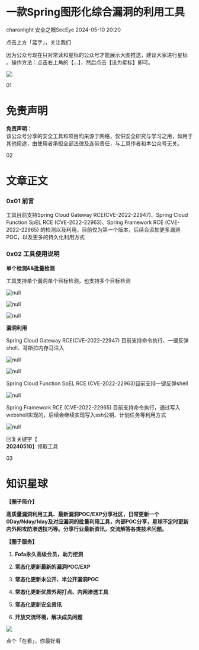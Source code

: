 #  一款Spring图形化综合漏洞的利用工具   
charonlight  安全之眼SecEye   2024-05-10 20:20  
  
点击上方「蓝字」，关注我们  
  
因为公众号现在只对常读和星标的公众号才能展示大图推送，建议大家进行星标  
。操作方法：点击右上角的【...】，然后点击【设为星标】即可。  
  
![](https://mmbiz.qpic.cn/sz_mmbiz_png/FUKJN1fH76k4fD8m0rkPrAict2lkdiaUHasZshA7Yibv0OpnNzpPKLRbGBC8ib7Fngn81sYBPpOaObsyU2iceZ4XPicQ/640?wx_fmt=png&from=appmsg "")  
  
  
01  
  
# 免责声明  
  
  
**免责声明：**  
该公众号分享的安全工具和项目均来源于网络，仅供安全研究与学习之用，如用于其他用途，由使用者承担全部法律及连带责任，与工具作者和本公众号无关。  
  
  
02  
  
# 文章正文  
  
  
### 0x01 前言  
  
工具目前支持Spring Cloud Gateway RCE(CVE-2022-22947)、Spring Cloud Function SpEL RCE (CVE-2022-22963)、Spring Framework RCE (CVE-2022-22965) 的检测以及利用，目前仅为第一个版本，后续会添加更多漏洞POC，以及更多的持久化利用方式  
### 0x02 工具使用说明  
  
**单个检测&&批量检测**  
  
工具支持单个漏洞单个目标检测，也支持多个目标检测  
  
![](https://mmbiz.qpic.cn/sz_mmbiz_png/FUKJN1fH76mjeV7g0d6S1sicfvHSojU1feDtI5XVkfnjv0dgnxQWMnub4oQHIkoAHO9LrC1hzcOX6YXCm2VR3BA/640?wx_fmt=png&from=appmsg "null")  
  
![](https://mmbiz.qpic.cn/sz_mmbiz_png/FUKJN1fH76mjeV7g0d6S1sicfvHSojU1fV6oxIxwxlBuF5kcKNP2Mf2XK3mQibY180Ysz5ncTjDPQtTo0Jxu4NTQ/640?wx_fmt=png&from=appmsg "null")  
  
![](https://mmbiz.qpic.cn/sz_mmbiz_png/FUKJN1fH76mjeV7g0d6S1sicfvHSojU1fXZYYibJIjPckMJXcCaFRGkdU1MQt24fynVroDlkjsMS2MMoq3glFvzw/640?wx_fmt=png&from=appmsg "null")  
  
**漏洞利用**  
  
Spring Cloud Gateway RCE(CVE-2022-22947) 目前支持命令执行、一键反弹shell、哥斯拉内存马注入  
  
![](https://mmbiz.qpic.cn/sz_mmbiz_png/FUKJN1fH76mjeV7g0d6S1sicfvHSojU1f6FiceRmHZnIwttoVCiaxFsseHOTPV1qCP1flJpmKhqmTiau3V5XlNyI5g/640?wx_fmt=png&from=appmsg "null")  
  
![](https://mmbiz.qpic.cn/sz_mmbiz_png/FUKJN1fH76mjeV7g0d6S1sicfvHSojU1fYUwlia2xClXxyKJoKZGP7FzNBXYNJuGdCUVTchupgy0mTy5QlAL5IuA/640?wx_fmt=png&from=appmsg "null")  
  
Spring Cloud Function SpEL RCE (CVE-2022-22963)目前支持一键反弹shell  
  
![](https://mmbiz.qpic.cn/sz_mmbiz_png/FUKJN1fH76mjeV7g0d6S1sicfvHSojU1fNnRHybjKlE56cdptUpHWLZSOsjTBb1NMuaJfmiaGDCJKLW1KKrFA3kg/640?wx_fmt=png&from=appmsg "null")  
  
Spring Framework RCE (CVE-2022-22965) 目前支持命令执行，通过写入webshell实现的，后续会继续实现写入ssh公钥、计划任务等利用方式  
  
![](https://mmbiz.qpic.cn/sz_mmbiz_png/FUKJN1fH76mjeV7g0d6S1sicfvHSojU1fMibzIgwH1xGoOMJ3icw8uz3icicZjdDNE8p3IOicMsFic2kFkBBUQ9L3iaKfA/640?wx_fmt=png&from=appmsg "null")  
  
回复关键字【  
**20240510**】领取工具  
  
  
03  
  
# 知识星球  
  
  
**【圈子简介】**  
  
**高质量漏洞利用工具、最新漏洞POC/EXP分享社区，日常更新一个0Day/Nday/1day及对应漏洞的批量利用工具，内部POC分享，星球不定时更新内外网攻防渗透技巧等。分享行业最新资讯，交流解答各类技术问题。**  
  
**【圈子服务】**  
1. **Fofa永久高级会员，助力挖洞**  
  
1. **常态化更新最新的漏洞POC/EXP**  
  
1. **常态化更新未公开、半公开漏洞POC**  
  
1. **常态化更新优质外网打点、内网渗透工具**  
  
1. **常态化更新安全资讯**  
  
1. **开放交流环境，解决成员问题**  
  
![](https://mmbiz.qpic.cn/sz_mmbiz_png/FUKJN1fH76kefyoAP2kELVOnW1PJe79111sSF8J3BGRaglm4y5icey31Z8gU90M9Z9KVibXSjn3YAfLnYUhhmr4g/640?wx_fmt=png&from=appmsg "")  
  
  
点个「在看」，你最好看  
  
  
